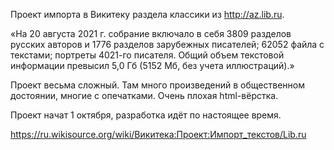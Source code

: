 Проект импорта в Викитеку раздела классики из http://az.lib.ru. 

«На 20 августа 2021 г. собрание включало в себя 3809 разделов русских авторов и 1776 разделов зарубежных писателей; 
62052 файла с текстами; портреты 4021-го писателя. Общий объем текстовой информации превысил 5,0 Гб (5152 Мб, без учета иллюстраций).» 

Проект весьма сложный. Там много произведений в общественном достоянии, многие с опечатками. Очень плохая html-вёрстка. 

Проект начат 1 октября, разработка идёт по настоящее время.   

https://ru.wikisource.org/wiki/Викитека:Проект:Импорт_текстов/Lib.ru
